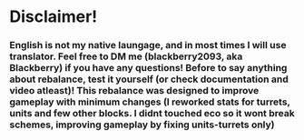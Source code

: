 # Disclaimer!
### English is not my native laungage, and in most times I will use translator. Feel free to DM me (blackberry2093, aka Blackberry) if you have any questions! Before to say anything about rebalance, test it yourself (or check documentation and video atleast)! This rebalance was designed to improve gameplay with minimum changes (I reworked stats for turrets, units and few other blocks. I didnt touched eco so it wont break schemes, improving gameplay by fixing units-turrets only)
#
#
#
